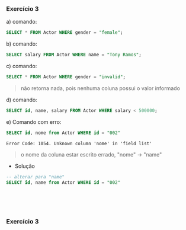 

<br/>
<br/>
<br/>

### Exercício 3
a) comando:

```sql
SELECT * FROM Actor WHERE gender = "female";
```

b) comando:

```sql
SELECT salary FROM Actor WHERE name = "Tony Ramos";
```

c) comando:

```sql
SELECT * FROM Actor WHERE gender = "invalid";
```
> não retorna nada, pois nenhuma coluna possui o valor informado

d) comando:

```sql
SELECT id, name, salary FROM Actor WHERE salary < 500000;
```
e) Comando com erro:
```sql
SELECT id, nome from Actor WHERE id = "002"
```

```
Error Code: 1054. Unknown column 'nome' in 'field list'
```
> o nome da coluna estar escrito errado, "nome" -> "name"

- Solução
```sql
-- alterar para "name"
SELECT id, name from Actor WHERE id = "002"
```


<br/>
<br/>
<br/>

### Exercício 3